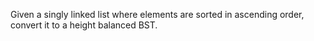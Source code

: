 Given a singly linked list where elements are sorted in ascending order, convert it to a height balanced BST.